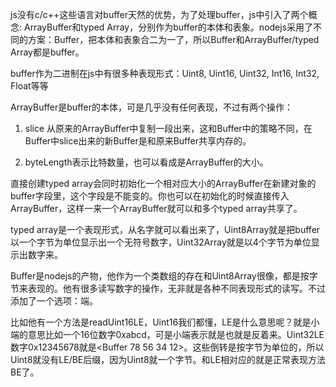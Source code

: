 js没有c/c++这些语言对buffer天然的优势，为了处理buffer，js中引入了两个概念: ArrayBuffer和typed Array，分别作为buffer的本体和表象。nodejs采用了不同的方案：Buffer，把本体和表象合二为一了，所以Buffer和ArrayBuffer/typed Array都是buffer。

buffer作为二进制在js中有很多种表现形式：Uint8, Uint16, Uint32, Int16, Int32, Float等等

ArrayBuffer是buffer的本体，可是几乎没有任何表现，不过有两个操作：

1. slice 从原来的ArrayBuffer中复制一段出来，这和Buffer中的策略不同，在Buffer中slice出来的新Buffer是和原来Buffer共享内存的。

2. byteLength表示比特数量，也可以看成是ArrayBuffer的大小。

直接创建typed array会同时初始化一个相对应大小的ArrayBuffer在新建对象的buffer字段里，这个字段是不能变的。你也可以在初始化的时候直接传入ArrayBuffer，这样一来一个ArrayBuffer就可以和多个typed array共享了。

typed array是一个表现形式，从名字就可以看出来了，Uint8Array就是把buffer以一个字节为单位显示出一个无符号数字，Uint32Array就是以4个字节为单位显示出数字来。

Buffer是nodejs的产物，他作为一个类数组的存在和Uint8Array很像，都是按字节来表现的。他有很多读写数字的操作，无非就是各种不同表现形式的读写。不过添加了一个选项：端。

比如他有一个方法是readUint16LE，Uint16我们都懂，LE是什么意思呢？就是小端的意思比如一个16位数字0xabcd，可是小端表示就是<Buffer cd ab>也就是反着来。Uint32LE数字0x12345678就是<Buffer 78 56 34 12>。这些倒转是按字节为单位的，所以Uint8就没有LE/BE后缀，因为Uint8就一个字节。和LE相对应的就是正常表现方法BE了。

